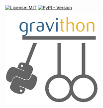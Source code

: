 [![License: MIT](https://img.shields.io/badge/license-MIT-C06524)](https://github.com/YehudaElyasaf/gravithon/blob/master/LICENSE)
[![PyPI - Version](https://img.shields.io/pypi/v/gravithon.svg)](https://pypi.org/project/gravithon/)

<img src="https://github.com/YehudaElyasaf/gravithon/blob/master/docs/img/logo/logo.png?raw=True" alt="Logo" width="300">

<!--
TODO: readme
-->

